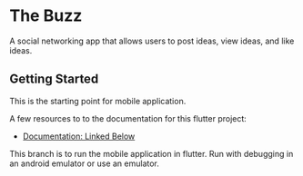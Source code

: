 # The Buzz

A social networking app that allows users to post ideas, view ideas, and like ideas.

## Getting Started

This is the starting point for mobile application.

A few resources to to the documentation for this flutter project:

- [Documentation: Linked Below](/flutter/the_buzz/documentation/)

This branch is to run the mobile application in flutter. Run with debugging in an android emulator or use an emulator.